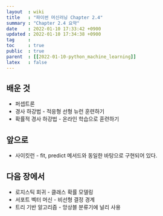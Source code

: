 ```yaml
---
layout  : wiki
title   : "파이썬 머신러닝 Chapter 2.4"
summary : "Chapter 2.4 요약"
date    : 2022-01-10 17:33:42 +0900
updated : 2022-01-10 17:34:38 +0900
tag     : 
toc     : true
public  : true
parent  : [[2022-01-10-python_machine_learning]] 
latex   : false
---
```


## 배운 것

* 퍼셉트론
* 경사 하강법 - 적응형 선형 뉴런 훈련하기
* 확률적 경사 하강법 - 온라인 학습으로 훈련하기

## 앞으로

* 사이킷런 - fit, predict 메서드와 동일한 바탕으로 구현되어 있다.

## 다음 장에서

* 로지스틱 회귀 - 클래스 확률 모델링
* 서포트 벡터 머신 - 비선형 결정 경계
* 트리 기반 알고리즘 - 앙상블 분류기에 널리 사용
 
